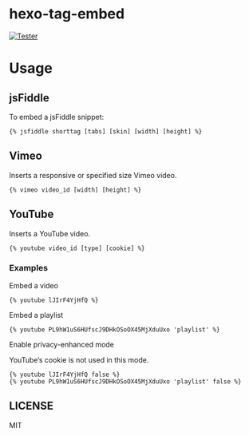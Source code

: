 # hexo-tag-embed

[![Tester](https://github.com/hexojs/hexo-tag-embed/actions/workflows/tester.yml/badge.svg)](https://github.com/hexojs/hexo-tag-embed/actions/workflows/tester.yml)

# Usage

## jsFiddle

To embed a jsFiddle snippet:

```ejs
{% jsfiddle shorttag [tabs] [skin] [width] [height] %}
```

## Vimeo

Inserts a responsive or specified size Vimeo video.

```ejs
{% vimeo video_id [width] [height] %}
```

## YouTube

Inserts a YouTube video.

```ejs
{% youtube video_id [type] [cookie] %}
```

### Examples

Embed a video

```ejs
{% youtube lJIrF4YjHfQ %}
```

Embed a playlist

```ejs
{% youtube PL9hW1uS6HUfscJ9DHkOSoOX45MjXduUxo 'playlist' %}
```

Enable privacy-enhanced mode

YouTube’s cookie is not used in this mode.

```ejs
{% youtube lJIrF4YjHfQ false %}
{% youtube PL9hW1uS6HUfscJ9DHkOSoOX45MjXduUxo 'playlist' false %}
```

## LICENSE

MIT